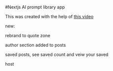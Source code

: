 #Nextjs AI prompt library app

This was created with the help of [this video](https://www.youtube.com/watch?v=wm5gMKuwSYk)






new:

rebrand to quote zone

author section added to posts

saved posts, see saved count and veiw your saved

host